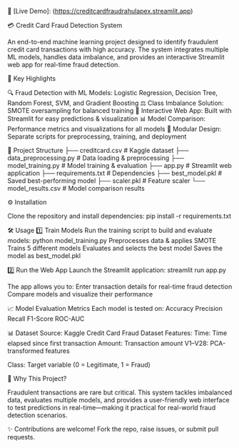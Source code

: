 🚀 [Live Demo]: (https://creditcardfraudrahulapex.streamlit.app)

💳 Credit Card Fraud Detection System

An end-to-end machine learning project designed to identify fraudulent credit card transactions with high accuracy. The system integrates multiple ML models, handles data imbalance, and provides an interactive Streamlit web app for real-time fraud detection.

🚀 Key Highlights

🔍 Fraud Detection with ML Models: Logistic Regression, Decision Tree, Random Forest, SVM, and Gradient Boosting
⚖️ Class Imbalance Solution: SMOTE oversampling for balanced training
🎨 Interactive Web App: Built with Streamlit for easy predictions & visualization
📊 Model Comparison: Performance metrics and visualizations for all models
🧩 Modular Design: Separate scripts for preprocessing, training, and deployment

📂 Project Structure
├── creditcard.csv          # Kaggle dataset
├── data_preprocessing.py   # Data loading & preprocessing
├── model_training.py       # Model training & evaluation
├── app.py                  # Streamlit web application
├── requirements.txt        # Dependencies
├── best_model.pkl          # Saved best-performing model
├── scaler.pkl              # Feature scaler
└── model_results.csv       # Model comparison results

⚙️ Installation

Clone the repository and install dependencies:
pip install -r requirements.txt

🛠️ Usage
1️⃣ Train Models
Run the training script to build and evaluate models:
python model_training.py
Preprocesses data & applies SMOTE
Trains 5 different models
Evaluates and selects the best model
Saves the model as best_model.pkl

2️⃣ Run the Web App
Launch the Streamlit application:
streamlit run app.py


The app allows you to:
Enter transaction details for real-time fraud detection
Compare models and visualize their performance

📈 Model Evaluation Metrics
Each model is tested on:
Accuracy
Precision
Recall
F1-Score
ROC-AUC

📊 Dataset
Source: Kaggle Credit Card Fraud Dataset
Features:
Time: Time elapsed since first transaction
Amount: Transaction amount
V1–V28: PCA-transformed features

Class: Target variable (0 = Legitimate, 1 = Fraud)

🌟 Why This Project?

Fraudulent transactions are rare but critical. This system tackles imbalanced data, evaluates multiple models, and provides a user-friendly web interface to test predictions in real-time—making it practical for real-world fraud detection scenarios.

✨ Contributions are welcome! Fork the repo, raise issues, or submit pull requests.
